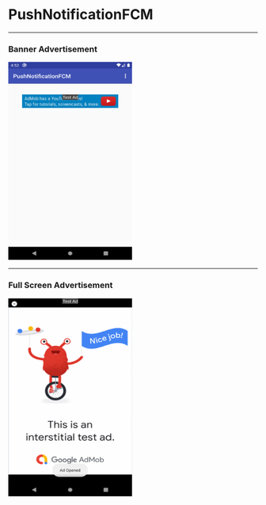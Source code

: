#  PushNotificationFCM
------------------------------------------------
### Banner Advertisement

<img src="Images/BannerAdvertisement.png" width="250" height="400">

----------------------------------------------
### Full Screen Advertisement

<img src="Images/FullScreenAdvertisment.png" width="250" height="400">
